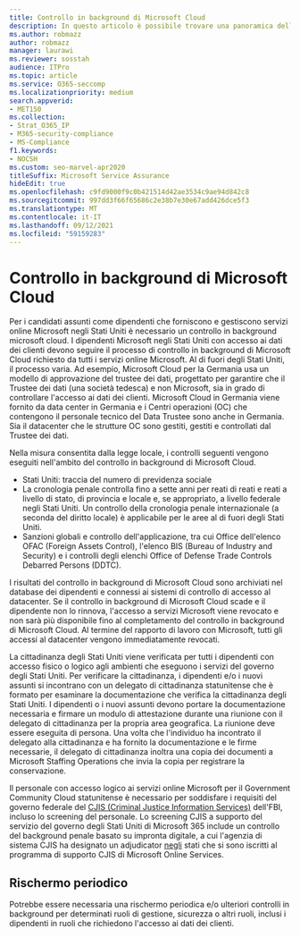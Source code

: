 ```yaml
---
title: Controllo in background di Microsoft Cloud
description: In questo articolo è possibile trovare una panoramica delle procedure di screening del personale Microsoft per Microsoft 365.
ms.author: robmazz
author: robmazz
manager: laurawi
ms.reviewer: sosstah
audience: ITPro
ms.topic: article
ms.service: O365-seccomp
ms.localizationpriority: medium
search.appverid:
- MET150
ms.collection:
- Strat_O365_IP
- M365-security-compliance
- MS-Compliance
f1.keywords:
- NOCSH
ms.custom: seo-marvel-apr2020
titleSuffix: Microsoft Service Assurance
hideEdit: true
ms.openlocfilehash: c9fd9000f9c0b421514d42ae3534c9ae94d842c8
ms.sourcegitcommit: 997dd3f66f65686c2e38b7e30e67add426dce5f3
ms.translationtype: MT
ms.contentlocale: it-IT
ms.lasthandoff: 09/12/2021
ms.locfileid: "59159283"
---
```

# <a name="microsoft-cloud-background-check"></a>Controllo in background di Microsoft Cloud

Per i candidati assunti come dipendenti che forniscono e gestiscono servizi online Microsoft negli Stati Uniti è necessario un controllo in background microsoft cloud. I dipendenti Microsoft negli Stati Uniti con accesso ai dati dei clienti devono seguire il processo di controllo in background di Microsoft Cloud richiesto da tutti i servizi online Microsoft. Al di fuori degli Stati Uniti, il processo varia. Ad esempio, Microsoft Cloud per la Germania usa un modello di approvazione del trustee dei dati, progettato per garantire che il Trustee dei dati (una società tedesca) e non Microsoft, sia in grado di controllare l'accesso ai dati dei clienti. Microsoft Cloud in Germania viene fornito da data center in Germania e i Centri operazioni (OC) che contengono il personale tecnico del Data Trustee sono anche in Germania. Sia il datacenter che le strutture OC sono gestiti, gestiti e controllati dal Trustee dei dati.

Nella misura consentita dalla legge locale, i controlli seguenti vengono eseguiti nell'ambito del controllo in background di Microsoft Cloud.

- Stati Uniti: traccia del numero di previdenza sociale
- La cronologia penale controlla fino a sette anni per reati di reati e reati a livello di stato, di provincia e locale e, se appropriato, a livello federale negli Stati Uniti. Un controllo della cronologia penale internazionale (a seconda del diritto locale) è applicabile per le aree al di fuori degli Stati Uniti.
- Sanzioni globali e controllo dell'applicazione, tra cui Office dell'elenco OFAC (Foreign Assets Control), l'elenco BIS (Bureau of Industry and Security) e i controlli degli elenchi Office of Defense Trade Controls Debarred Persons (DDTC).

I risultati del controllo in background di Microsoft Cloud sono archiviati nel database dei dipendenti e connessi ai sistemi di controllo di accesso al datacenter. Se il controllo in background di Microsoft Cloud scade e il dipendente non lo rinnova, l'accesso a servizi Microsoft viene revocato e non sarà più disponibile fino al completamento del controllo in background di Microsoft Cloud. Al termine del rapporto di lavoro con Microsoft, tutti gli accessi al datacenter vengono immediatamente revocati.

La cittadinanza degli Stati Uniti viene verificata per tutti i dipendenti con accesso fisico o logico agli ambienti che eseguono i servizi del governo degli Stati Uniti. Per verificare la cittadinanza, i dipendenti e/o i nuovi assunti si incontrano con un delegato di cittadinanza statunitense che è formato per esaminare la documentazione che verifica la cittadinanza degli Stati Uniti. I dipendenti o i nuovi assunti devono portare la documentazione necessaria e firmare un modulo di attestazione durante una riunione con il delegato di cittadinanza per la propria area geografica. La riunione deve essere eseguita di persona. Una volta che l'individuo ha incontrato il delegato alla cittadinanza e ha fornito la documentazione e le firme necessarie, il delegato di cittadinanza inoltra una copia dei documenti a Microsoft Staffing Operations che invia la copia per registrare la conservazione.

Il personale con accesso logico ai servizi online Microsoft per il Government Community Cloud statunitense è necessario per soddisfare i requisiti del governo federale del [CJIS (Criminal Justice Information Services)](https://www.fbi.gov/services/cjis) dell'FBI, incluso lo screening del personale. Lo screening CJIS a supporto del servizio del governo degli Stati Uniti di Microsoft 365 include un controllo del background penale basato su impronta digitale, a cui l'agenzia di sistema CJIS ha designato un adjudicator [negli](https://blogs.office.com/2013/10/23/california-and-microsoft-sign-cjis-security-policy-agreement/) stati che si sono iscritti al programma di supporto CJIS di Microsoft Online Services.

## <a name="periodic-rescreening"></a>Rischermo periodico

Potrebbe essere necessaria una rischermo periodica e/o ulteriori controlli in background per determinati ruoli di gestione, sicurezza o altri ruoli, inclusi i dipendenti in ruoli che richiedono l'accesso ai dati dei clienti.